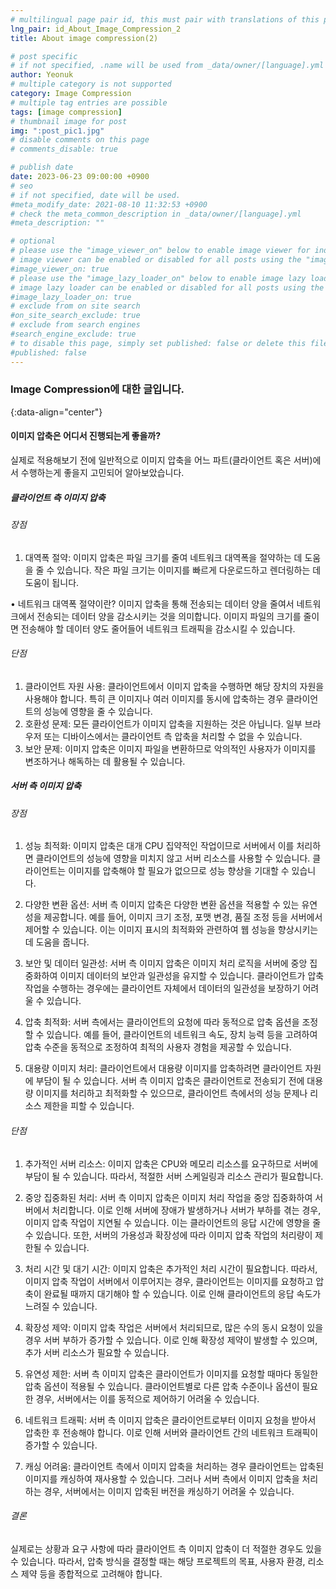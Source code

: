 ```yaml
---
# multilingual page pair id, this must pair with translations of this page. (This name must be unique)
lng_pair: id_About_Image_Compression_2
title: About image compression(2)

# post specific
# if not specified, .name will be used from _data/owner/[language].yml
author: Yeonuk
# multiple category is not supported
category: Image Compression
# multiple tag entries are possible
tags: [image compression]
# thumbnail image for post
img: ":post_pic1.jpg"
# disable comments on this page
# comments_disable: true

# publish date
date: 2023-06-23 09:00:00 +0900
# seo
# if not specified, date will be used.
#meta_modify_date: 2021-08-10 11:32:53 +0900
# check the meta_common_description in _data/owner/[language].yml
#meta_description: ""

# optional
# please use the "image_viewer_on" below to enable image viewer for individual pages or posts (_posts/ or [language]/_posts folders).
# image viewer can be enabled or disabled for all posts using the "image_viewer_posts: true" setting in _data/conf/main.yml.
#image_viewer_on: true
# please use the "image_lazy_loader_on" below to enable image lazy loader for individual pages or posts (_posts/ or [language]/_posts folders).
# image lazy loader can be enabled or disabled for all posts using the "image_lazy_loader_posts: true" setting in _data/conf/main.yml.
#image_lazy_loader_on: true
# exclude from on site search
#on_site_search_exclude: true
# exclude from search engines
#search_engine_exclude: true
# to disable this page, simply set published: false or delete this file
#published: false
---
```


<!-- outline-start -->

### Image Compression에 대한 글입니다.

{:data-align="center"}

<!-- outline-end -->

#### 이미지 압축은 어디서 진행되는게 좋을까?

실제로 적용해보기 전에 일반적으로 이미지 압축을 어느 파트(클라이언트 혹은 서버)에서 수행하는게 좋을지 고민되어 알아보았습니다.

##### 클라이언트 측 이미지 압축

###### 장점

1. 대역폭 절약: 이미지 압축은 파일 크기를 줄여 네트워크 대역폭을 절약하는 데 도움을 줄 수 있습니다. 작은 파일 크기는 이미지를 빠르게 다운로드하고 렌더링하는 데 도움이 됩니다.

• 네트워크 대역폭 절약이란?
이미지 압축을 통해 전송되는 데이터 양을 줄여서 네트워크에서 전송되는 데이터 양을 감소시키는 것을 의미합니다. 이미지 파일의 크기를 줄이면 전송해야 할 데이터 양도 줄어들어 네트워크 트래픽을 감소시킬 수 있습니다.

###### 단점

1. 클라이언트 자원 사용: 클라이언트에서 이미지 압축을 수행하면 해당 장치의 자원을 사용해야 합니다. 특히 큰 이미지나 여러 이미지를 동시에 압축하는 경우 클라이언트의 성능에 영향을 줄 수 있습니다.
2. 호환성 문제: 모든 클라이언트가 이미지 압축을 지원하는 것은 아닙니다. 일부 브라우저 또는 디바이스에서는 클라이언트 측 압축을 처리할 수 없을 수 있습니다.
3. 보안 문제: 이미지 압축은 이미지 파일을 변환하므로 악의적인 사용자가 이미지를 변조하거나 해독하는 데 활용될 수 있습니다.

##### 서버 측 이미지 압축

###### 장점

1. 성능 최적화: 이미지 압축은 대개 CPU 집약적인 작업이므로 서버에서 이를 처리하면 클라이언트의 성능에 영향을 미치지 않고 서버 리소스를 사용할 수 있습니다. 클라이언트는 이미지를 압축해야 할 필요가 없으므로 성능 향상을 기대할 수 있습니다.

2. 다양한 변환 옵션: 서버 측 이미지 압축은 다양한 변환 옵션을 적용할 수 있는 유연성을 제공합니다. 예를 들어, 이미지 크기 조정, 포맷 변경, 품질 조정 등을 서버에서 제어할 수 있습니다. 이는 이미지 표시의 최적화와 관련하여 웹 성능을 향상시키는 데 도움을 줍니다.

3. 보안 및 데이터 일관성: 서버 측 이미지 압축은 이미지 처리 로직을 서버에 중앙 집중화하여 이미지 데이터의 보안과 일관성을 유지할 수 있습니다. 클라이언트가 압축 작업을 수행하는 경우에는 클라이언트 자체에서 데이터의 일관성을 보장하기 어려울 수 있습니다.

4. 압축 최적화: 서버 측에서는 클라이언트의 요청에 따라 동적으로 압축 옵션을 조정할 수 있습니다. 예를 들어, 클라이언트의 네트워크 속도, 장치 능력 등을 고려하여 압축 수준을 동적으로 조정하여 최적의 사용자 경험을 제공할 수 있습니다.

5. 대용량 이미지 처리: 클라이언트에서 대용량 이미지를 압축하려면 클라이언트 자원에 부담이 될 수 있습니다. 서버 측 이미지 압축은 클라이언트로 전송되기 전에 대용량 이미지를 처리하고 최적화할 수 있으므로, 클라이언트 측에서의 성능 문제나 리소스 제한을 피할 수 있습니다.

###### 단점

1. 추가적인 서버 리소스: 이미지 압축은 CPU와 메모리 리소스를 요구하므로 서버에 부담이 될 수 있습니다. 따라서, 적절한 서버 스케일링과 리소스 관리가 필요합니다.

2. 중앙 집중화된 처리: 서버 측 이미지 압축은 이미지 처리 작업을 중앙 집중화하여 서버에서 처리합니다. 이로 인해 서버에 장애가 발생하거나 서버가 부하를 겪는 경우, 이미지 압축 작업이 지연될 수 있습니다. 이는 클라이언트의 응답 시간에 영향을 줄 수 있습니다. 또한, 서버의 가용성과 확장성에 따라 이미지 압축 작업의 처리량이 제한될 수 있습니다.

3. 처리 시간 및 대기 시간: 이미지 압축은 추가적인 처리 시간이 필요합니다. 따라서, 이미지 압축 작업이 서버에서 이루어지는 경우, 클라이언트는 이미지를 요청하고 압축이 완료될 때까지 대기해야 할 수 있습니다. 이로 인해 클라이언트의 응답 속도가 느려질 수 있습니다.

4. 확장성 제약: 이미지 압축 작업은 서버에서 처리되므로, 많은 수의 동시 요청이 있을 경우 서버 부하가 증가할 수 있습니다. 이로 인해 확장성 제약이 발생할 수 있으며, 추가 서버 리소스가 필요할 수 있습니다.

5. 유연성 제한: 서버 측 이미지 압축은 클라이언트가 이미지를 요청할 때마다 동일한 압축 옵션이 적용될 수 있습니다. 클라이언트별로 다른 압축 수준이나 옵션이 필요한 경우, 서버에서는 이를 동적으로 제어하기 어려울 수 있습니다.

6. 네트워크 트래픽: 서버 측 이미지 압축은 클라이언트로부터 이미지 요청을 받아서 압축한 후 전송해야 합니다. 이로 인해 서버와 클라이언트 간의 네트워크 트래픽이 증가할 수 있습니다.

7. 캐싱 어려움: 클라이언트 측에서 이미지 압축을 처리하는 경우 클라이언트는 압축된 이미지를 캐싱하여 재사용할 수 있습니다. 그러나 서버 측에서 이미지 압축을 처리하는 경우, 서버에서는 이미지 압축된 버전을 캐싱하기 어려울 수 있습니다.

###### 결론

실제로는 상황과 요구 사항에 따라 클라이언트 측 이미지 압축이 더 적절한 경우도 있을 수 있습니다.
따라서, 압축 방식을 결정할 때는 해당 프로젝트의 목표, 사용자 환경, 리소스 제약 등을 종합적으로 고려해야 합니다.
